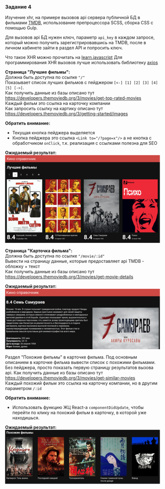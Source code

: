 ### Задание 4

Изучение xhr, на примере вызовов api сервера публичной БД в фильмами [TMDB](https://www.themoviedb.org),
использование препроцессора SCSS, сборка CSS с помощью Gulp.  

Для вызовов api БД нужен ключ, параметр `api_key` в каждом запросе, который можно получить 
зарегистрировавшись на TMDB, после в личном кабинете зайти в раздел API и попросить ключ.  

Что такое XHR можно прочитать на [learn.javascript](https://learn.javascript.ru/ajax-xmlhttprequest)
Для программирования XHR вызовов лучше использовать библиотеку [axios](https://github.com/axios/axios)

**Страница "Лучшие фильмы":**  
Должна быть доступна по ссылке `"/"`  
Показывает список лучших фильмов с пейджером `[<-] [1] [2] [3] [4] [5] [->]`.  
Как получить данные из базы описано тут https://developers.themoviedb.org/3/movies/get-top-rated-movies  
Каждый фильм это ссылка на карточку компании  
Как запросить ссылку на картику описано тут https://developers.themoviedb.org/3/getting-started/images  

**Обратить внимание:**  
- Текущая кнопка пейджера выделяется 
- Кнопка пейджера это ссылка `<Link to="/?page=x"/>` а не кнопка с обработчиком `onClick`, т.к. реализация с ссылками полезна для SEO  

**Ожидаемый результат:**  
![](best.png)

**Страница "Карточка фильма":**  
Должна быть доступна по ссылке `"/movie/:id"`  
Вывести на страницу данные, которые предоставляет api TMDB - обложку + текст  
Как получить данные из базы описано тут https://developers.themoviedb.org/3/movies/get-movie-details   

**Ожидаемый результат:**  
![](card.png)

Раздел "Похожие фильмы" в карточке фильма.
Под основным описанием в карточке фильма вывести список с похожими фильмами.
Без пейджера, просто показать первую страницу результатов вызова api.
Как получить данные из базы описано тут https://developers.themoviedb.org/3/movies/get-similar-movies    
Каждый похожий фильм это ссылка на карточку компании, но в другим параметром `/:id`

**Обратить внимание:**  
- Использовать функцию ЖЦ React-а `componentDidUpdate`, чтобы перейти по клику на похожий фильм в карточку, в которой уже находишься.  

**Ожидаемый результат:**  
![](similar.png)